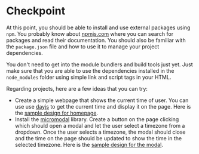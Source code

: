 # Checkpoint

At this point, you should be able to install and use external packages using `npm`. You probably know about [npmjs.com](https://npmjs.com/) where you can search for packages and read their documentation. You should also be familiar with the `package.json` file and how to use it to manage your project dependencies.

You don't need to get into the module bundlers and build tools just yet. Just make sure that you are able to use the dependencies installed in the `node_modules` folder using simple link and script tags in your HTML.

Regarding projects, here are a few ideas that you can try:

- Create a simple webpage that shows the current time of user. You can use use [dayjs](https://day.js.org/) to get the current time and display it on the page. Here is the [sample design for homepage](https://i.imgur.com/yGIMGkr.png). 
- Install the [micromodal](https://micromodal.vercel.app/#introduction) library. Create a button on the page clicking which should open a modal and let the user select a timezone from a dropdown. Once the user selects a timezone, the modal should close and the time on the page should be updated to show the time in the selected timezone. Here is the [sample design for the modal](https://imgur.com/a/vFY6Sdl).
